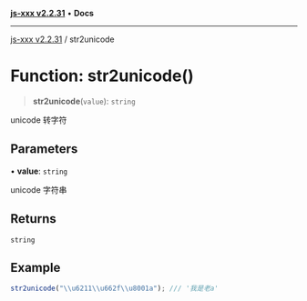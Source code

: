[**js-xxx v2.2.31**](../README.md) • **Docs**

***

[js-xxx v2.2.31](../README.md) / str2unicode

# Function: str2unicode()

> **str2unicode**(`value`): `string`

unicode 转字符

## Parameters

• **value**: `string`

unicode 字符串

## Returns

`string`

## Example

```ts
str2unicode("\\u6211\\u662f\\u8001a"); /// '我是老a'
```
